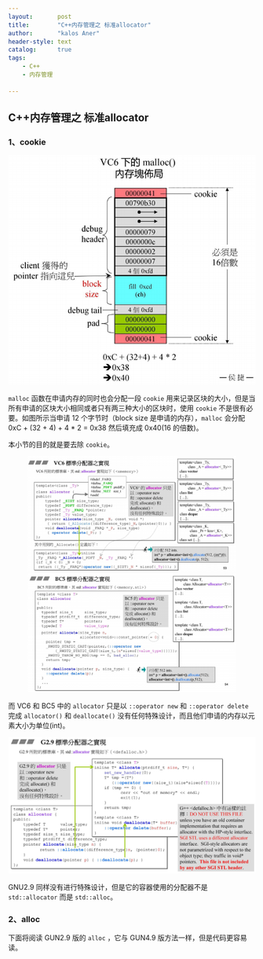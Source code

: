 ```yaml
---
layout:       post
title:        "C++内存管理之 标准allocator"
author:       "kalos Aner"
header-style: text
catalog:      true
tags:
    - C++
    - 内存管理

---
```


## C++内存管理之 标准allocator

### 1、cookie

![Snipaste_2024-11-15_21-16-09](/img/in-post/Snipaste_2024-11-15_21-16-09.png)

`malloc` 函数在申请内存的同时也会分配一段 `cookie` 用来记录区块的大小，但是当所有申请的区块大小相同或者只有两三种大小的区块时，使用 `cookie` 不是很有必要。如图所示当申请 12 个字节时（block size 是申请的内存），`malloc` 会分配 0xC + (32 + 4) + 4 * 2 = 0x38 然后填充成 0x40(16 的倍数)。

本小节的目的就是要去除 `cookie`。

<figure class="half">
    <img src="\img\in-post\Snipaste_2024-11-15_21-31-22.png" width = “60%”>
    <img src="\img\in-post\Snipaste_2024-11-16_21-38-46.png" width = “60%”>
</figure>


而 VC6 和 BC5 中的 `allocator` 只是以 `::operator new` 和 `::operator delete` 完成 `allocator()` 和 `deallocate()` 没有任何特殊设计，而且他们申请的内存以元素大小为单位(int)。

![Snipaste_2024-11-15_21-37-25](\img\in-post\Snipaste_2024-11-15_21-37-25.png)

GNU2.9 同样没有进行特殊设计，但是它的容器使用的分配器不是 `std::allocator` 而是 `std::alloc`。

### 2、alloc

下面将阅读 GUN2.9 版的 `alloc` ，它与 GUN4.9 版方法一样，但是代码更容易读。
